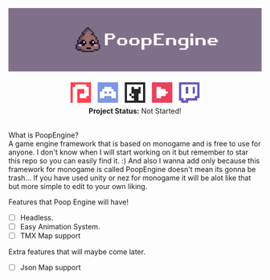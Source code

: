 ![](media/banner.png)

<div align="center">
    <a href="https://www.patreon.com/zyrolul"><img src="media/social/patreon.png" width="50"/></a>
    <a href="https://discord.gg/5U5uaft"><img src="media/social/discord.png" width="50"/></a>
    <a href="https://github.com/zyrolul"><img src="media/social/github.png" width="50"/></a>
    <a href="https://www.youtube.com/channel/UC3RKUJ8nLjrUvR0fZOwQXBw"><img src="media/social/youtube.png" width="50"/></a>
    <a href="https://www.twitch.tv/zyrobit"><img src="media/social/twitch.png" width="50"/></a>
    <br>
    <b>Project Status:</b> Not Started!
</div>
<br>



What is PoopEngine?\
A game engine framework that is based on monogame and is free to use for anyone.
I don't know when I will start working on it but remember to star this repo so you can easily find it. :)
And also I wanna add only because this framework for monogame is called PoopEngine doesn't mean its gonna be trash...
If you have used unity or nez for monogame it will be alot like that but more simple to edit to your own liking.

Features that Poop Engine will have!
- [ ] Headless.
- [ ] Easy Animation System.
- [ ] TMX Map support

Extra features that will maybe come later.
- [ ] Json Map support
